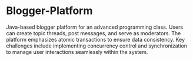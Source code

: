 # Blogger-Platform
Java-based blogger platform for an advanced programming class. Users can create topic threads, post messages, and serve as moderators. The platform emphasizes atomic transactions to ensure data consistency. Key challenges include implementing concurrency control and synchronization to manage user interactions seamlessly within the system.

